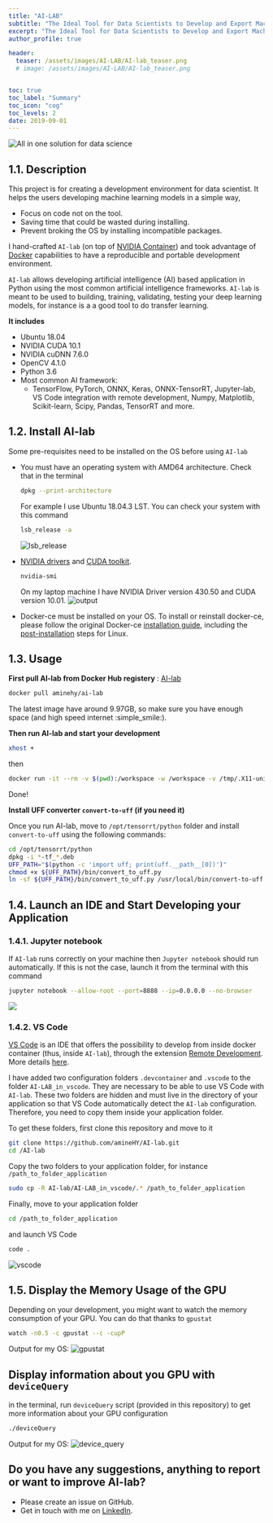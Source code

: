 ```yaml
---
title: "AI-LAB"
subtitle: "The Ideal Tool for Data Scientists to Develop and Export Machine Learning Models"
excerpt: "The Ideal Tool for Data Scientists to Develop and Export Machine Learning Models"
author_profile: true

header:
  teaser: /assets/images/AI-LAB/AI-lab_teaser.png
  # image: /assets/images/AI-LAB/AI-lab_teaser.png


toc: true
toc_label: "Summary"
toc_icon: "cog"
toc_levels: 2
date: 2019-09-01
---
```


![All in one solution for data science](/assets/images/AI-LAB/AI-lab_logos.png)

## 1.1. Description

This project is for creating a development environment for data scientist. It helps the users developing machine learning models in a simple way,

- Focus on code not on the tool.
- Saving time that could be wasted during installing.
- Prevent broking the OS by installing incompatible packages.

I hand-crafted `AI-lab` (on top of [NVIDIA Container](https://ngc.nvidia.com/catalog/containers/nvidia:tensorrt)) and took advantage of [Docker](https://www.docker.com/products/docker-desktop) capabilities to have a reproducible and portable development environment.

`AI-lab` allows developing artificial intelligence (AI) based application in Python using the most common artificial intelligence frameworks. `AI-lab` is meant to be used to building, training, validating, testing your deep learning models, for instance is a a good tool to do transfer learning.

**It includes**

- Ubuntu 18.04
- NVIDIA CUDA 10.1
- NVIDIA cuDNN 7.6.0
- OpenCV 4.1.0
- Python 3.6
- Most common AI framework:
  - TensorFlow, PyTorch, ONNX, Keras, ONNX-TensorRT, Jupyter-lab, VS Code integration with remote development, Numpy, Matplotlib, Scikit-learn, Scipy, Pandas,  TensorRT and more.

## 1.2. Install AI-lab

Some pre-requisites need to be installed on the OS before using `AI-lab`

- You must have an operating system with AMD64 architecture. Check that in the terminal

  ```bash
  dpkg --print-architecture
  ```

  For example I use Ubuntu 18.04.3 LST. You can check your system with this command

  ```bash
  lsb_release -a
  ```

  ![lsb_release](/assets/images/AI-LAB/lsb_release.png)

- [NVIDIA drivers](https://www.nvidia.com/Download/index.aspx) and [CUDA toolkit](https://developer.nvidia.com/cuda-downloads).

    ```bash
    nvidia-smi
    ```

    On my laptop machine I have NVIDIA Driver version 430.50 and CUDA version 10.01.
    ![output](/assets/images/AI-LAB/nvidia_smi.png)

- Docker-ce must be installed on your OS. To install or reinstall docker-ce, please follow the original Docker-ce [installation guide](https://docs.docker.com/install/linux/docker-ce/ubuntu/), including the [post-installation](https://docs.docker.com/install/linux/linux-postinstall/) steps for Linux.

## 1.3. Usage

**First pull AI-lab from Docker Hub registery** : [AI-lab](https://hub.docker.com/repository/docker/aminehy/ai-lab)

```bash
docker pull aminehy/ai-lab
```

The latest image have around 9.97GB, so make sure you have enough space (and high speed internet :simple_smile:).

**Then run AI-lab and start your development**

``` bash
xhost +
```

then

```bash
docker run -it --rm -v $(pwd):/workspace -w /workspace -v /tmp/.X11-unix:/tmp/.X11-unix -e DISPLAY=$DISPLAY --runtime=nvidia -p 8888:8888 -p 6006:6006 aminehy/ai-lab
```

Done!

**Install UFF converter  `convert-to-uff` (if you need it)**

Once you run AI-lab, move to `/opt/tensorrt/python` folder and install `convert-to-uff` using the following commands:

```bash
cd /opt/tensorrt/python
dpkg -i *-tf_*.deb
UFF_PATH="$(python -c 'import uff; print(uff.__path__[0])')"
chmod +x ${UFF_PATH}/bin/convert_to_uff.py
ln -sf ${UFF_PATH}/bin/convert_to_uff.py /usr/local/bin/convert-to-uff
```

## 1.4. Launch an IDE and Start Developing your Application

### 1.4.1. Jupyter notebook

If `AI-lab` runs correctly on your machine then `Jupyter notebook` should run automatically. If this is not the case, launch it from the terminal with this command

```bash
jupyter notebook --allow-root --port=8888 --ip=0.0.0.0 --no-browser
```

![](/assets/images/AI-LAB/jupyter.png)

### 1.4.2. VS Code

[VS Code](https://code.visualstudio.com/) is an IDE that offers the possibility to develop from inside docker container (thus, inside `AI-lab`), through the extension [Remote Development](https://marketplace.visualstudio.com/items?itemName=ms-vscode-remote.vscode-remote-extensionpack). More details [here](https://code.visualstudio.com/docs/remote/containers).

I have added two configuration folders `.devcontainer` and `.vscode` to the folder `AI-LAB_in_vscode`. They are necessary to be able to use VS Code with `AI-lab`. These two folders are hidden and must live in the directory of your application so that VS Code automatically detect the `AI-lab` configuration. Therefore, you need to copy them inside your application folder.

To get these folders, first clone this repository and move to it

```bash
git clone https://github.com/amineHY/AI-lab.git
cd /AI-lab
```

Copy the two folders to your application folder, for instance `/path_to_folder_application`

``` bash
sudo cp -R AI-lab/AI-LAB_in_vscode/.* /path_to_folder_application
```

Finally, move to your application folder

```bash
cd /path_to_folder_application
```

and launch VS Code

```bash
code .
```

![vscode](/assets/images/AI-LAB/vscode.png)

## 1.5. Display the Memory Usage of the GPU

Depending on your development, you might want to watch the memory consumption of your GPU. You can do that thanks to `gpustat`

```bash
watch -n0.5 -c gpustat --c -cupP
```

Output for my OS:
![gpustat](/assets/images/AI-LAB/gpu_stat.png)

## Display information about you GPU with `deviceQuery`

in the terminal, run `deviceQuery` script (provided in this repository) to get more information about your GPU configuration

```bash
./deviceQuery
```

Output for my OS:
![device_query](/assets/images/AI-LAB/device_query.png)

## Do you have any suggestions, anything to report or want to improve AI-lab?

- Please create an issue on GitHub.
- Get in touch with me on [LinkedIn](https://www.linkedin.com/in/aminehy/).
